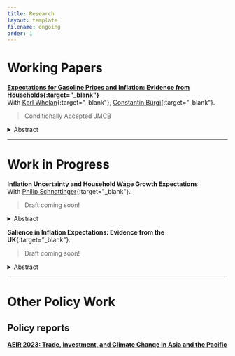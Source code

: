 ```yaml
---
title: Research
layout: template
filename: ongoing
order: 1
---
```


# Working Papers

**[Expectations for Gasoline Prices and Inflation: Evidence from Households](./papers/Gasoline_Inflation_exp.pdf){:target="_blank"}**  
With [Karl Whelan](https://karlwhelan.com/blog/){:target="_blank"}, [Constantin Bürgi](https://sites.google.com/view/cburgi/home){:target="_blank"}.  
> Conditionally Accepted JMCB

<details>
  <summary>Abstract</summary>
  <blockquote>
    Gasoline prices are highly salient to consumers and, for this reason, they may have an outsized influence on their thinking about inflation. ...
  </blockquote>
</details>

---

# Work in Progress

**Inflation Uncertainty and Household Wage Growth Expectations**  
With [Philip Schnattinger](https://philipschnattinger.github.io/){:target="_blank"}.  
> Draft coming soon!

<details>
  <summary>Abstract</summary>
  <blockquote>
    This paper investigates how subjective household inflation uncertainty—capturing second-moment beliefs—shapes employed individuals’ expectations of nominal wage growth...
  </blockquote>
</details>

**Salience in Inflation Expectations: Evidence from the UK**{:target="_blank"}.  
> Draft coming soon!

<details>
  <summary>Abstract</summary>
  <blockquote>
     This paper investigates which components of the UK’s Consumer Price Index (CPI) disproportionately shape both consumers’ and professional forecasters’ perceived and one-year-ahead inflation expectations...
  </blockquote>
</details>

---

# Other Policy Work

## Policy reports  

**[AEIR 2023: Trade, Investment, and Climate Change in Asia and the Pacific](https://www.adb.org/publications/asian-economic-integration-report-2023)**  
